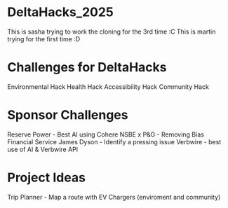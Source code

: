 # DeltaHacks_2025
This is sasha trying to work the cloning for the 3rd time :C
This is martin trying for the first time :D

# Challenges for DeltaHacks
Environmental Hack
Health Hack
Accessibility Hack
Community Hack

# Sponsor Challenges
Reserve Power - 
Best AI using Cohere
NSBE x P&G - Removing Bias Financial Service
James Dyson - Identify a pressing issue
Verbwire - best use of AI & Verbwire API

# Project Ideas
Trip Planner - Map a route with EV Chargers (enviroment and community)
